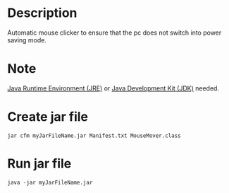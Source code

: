 # Description
Automatic mouse clicker to ensure that the pc does not switch into power saving mode.

# Note
 [Java Runtime Environment (JRE)](https://link-url-here.org](https://www.java.com/en/download/manual.jsp)) or [Java Development Kit (JDK)](https://www.oracle.com/de/java/technologies/downloads/)   needed.

# Create jar file
```
jar cfm myJarFileName.jar Manifest.txt MouseMover.class
```
# Run jar file
```
java -jar myJarFileName.jar
```
